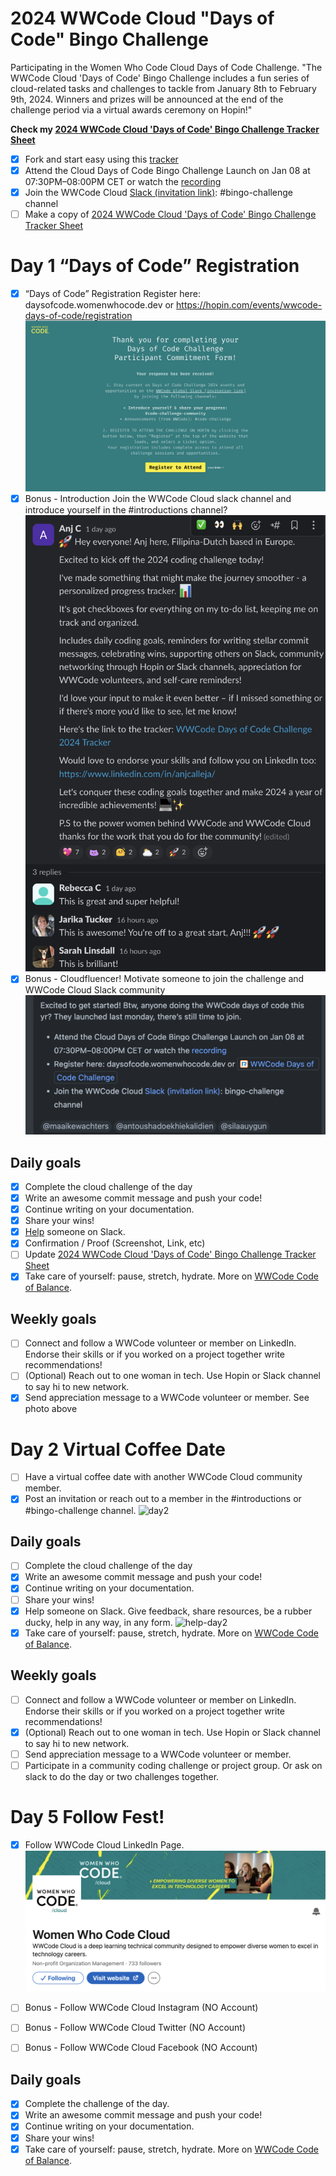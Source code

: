 # 2024 WWCode Cloud "Days of Code" Bingo Challenge				

Participating in the Women Who Code Cloud Days of Code Challenge. "The WWCode Cloud 'Days of Code' Bingo Challenge includes a fun series of cloud-related tasks and challenges to tackle from January 8th to February 9th, 2024. Winners and prizes will be announced at the end of the challenge period via a virtual awards ceremony on Hopin!"	

**Check my [2024 WWCode Cloud 'Days of Code' Bingo Challenge Tracker Sheet]()**
		
- [x] Fork and start easy using this [tracker](https://github.com/agcdtmr/wwcode-days-of-code-challenge-2024)
- [x] Attend the Cloud Days of Code Bingo Challenge Launch on Jan 08 at 07:30PM–08:00PM CET or watch the [recording](https://youtu.be/7uhOcPSniIs)
- [x] Join the WWCode Cloud [Slack (invitation link)](https://join.slack.com/t/wwcodecloud/shared_invite/zt-1ioixiiet-28tflSda49sTjWAJ9zlRTg): #bingo-challenge channel
- [ ] Make a copy of [2024 WWCode Cloud 'Days of Code' Bingo Challenge Tracker Sheet](https://docs.google.com/spreadsheets/d/1GhbEkvdU1TL-RMZ2yjGtgaF0XLhgQ4aVgmtY5iWt0TY/edit#gid=0)

# Day 1 “Days of Code” Registration

- [x] “Days of Code” Registration	Register here: daysofcode.womenwhocode.dev or https://hopin.com/events/wwcode-days-of-code/registration
![registered](https://github.com/agcdtmr/wwcode-cloud-2024/blob/main/Screenshot%202024-01-09%20at%2009.33.04.png)
- [x] Bonus - Introduction	Join the WWCode Cloud slack channel and introduce yourself in the #introductions channel?
![intro](https://github.com/agcdtmr/wwcode-cloud-2024/blob/main/day1-help-c.png)
- [x] Bonus - Cloudfluencer!	Motivate someone to join the challenge and WWCode Cloud Slack community
![Cloudfluencer](https://github.com/agcdtmr/wwcode-cloud-2024/blob/main/Screenshot%202024-01-11%20at%2012.00.53.png)

## Daily goals
- [x] Complete the cloud challenge of the day
- [x] Write an awesome commit message and push your code!
- [x] Continue writing on your documentation.
- [x] Share your wins!
- [x] [Help](https://github.com/agcdtmr/wwcode-cloud-2024/blob/main/day1-help-c.png) someone on Slack.
- [x] Confirmation / Proof (Screenshot, Link, etc)
- [ ] Update [2024 WWCode Cloud 'Days of Code' Bingo Challenge Tracker Sheet](https://docs.google.com/spreadsheets/d/1GhbEkvdU1TL-RMZ2yjGtgaF0XLhgQ4aVgmtY5iWt0TY/edit#gid=0)
- [x] Take care of yourself: pause, stretch, hydrate. More on [WWCode Code of Balance](https://www.womenwhocode.com/blog/category/mental-health).

## Weekly goals
- [ ] Connect and follow a WWCode volunteer or member on LinkedIn. Endorse their skills or if you worked on a project together write recommendations!
- [ ] (Optional) Reach out to one woman in tech. Use Hopin or Slack channel to say hi to new network.
- [x] Send appreciation message to a WWCode volunteer or member. See photo above

# Day 2 Virtual Coffee Date

- [ ] Have a virtual coffee date with another WWCode Cloud community member.
- [x] Post an invitation or reach out to a member in the #introductions or #bingo-challenge channel.
![day2](https://github.com/agcdtmr/wwcode-days-of-code-challenge-2024/blob/main/Screenshot%202024-01-12%20at%2010.25.41.png)

## Daily goals

- [ ] Complete the cloud challenge of the day
- [x] Write an awesome commit message and push your code!
- [x] Continue writing on your documentation.
- [ ] Share your wins!
- [x] Help someone on Slack. Give feedback, share resources, be a rubber ducky, help in any way, in any form.
![help-day2](https://github.com/agcdtmr/wwcode-days-of-code-challenge-2024/blob/main/Screenshot%202024-01-12%20at%2010.46.32.png)
- [x] Take care of yourself: pause, stretch, hydrate. More on [WWCode Code of Balance](https://www.womenwhocode.com/blog/category/mental-health).

## Weekly goals

- [ ] Connect and follow a WWCode volunteer or member on LinkedIn. Endorse their skills or if you worked on a project together write recommendations!
- [x] (Optional) Reach out to one woman in tech. Use Hopin or Slack channel to say hi to new network.
- [ ] Send appreciation message to a WWCode volunteer or member.
- [ ] Participate in a community coding challenge or project group. Or ask on slack to do the day or two challenges together.

# Day 5 Follow Fest! 

- [x] Follow WWCode Cloud LinkedIn Page.
![linkedin](https://github.com/agcdtmr/wwcode-cloud-2024/blob/main/Screenshot%202024-01-16%20at%2009.48.15.png)
- [ ] Bonus - Follow WWCode Cloud Instagram (NO Account)
- [ ] Bonus - Follow WWCode Cloud Twitter (NO Account)
- [ ] Bonus - Follow WWCode Cloud Facebook (NO Account)


## Daily goals

- [x] Complete the challenge of the day.
- [x] Write an awesome commit message and push your code!
- [x] Continue writing on your documentation.
- [x] Share your wins!
- [x] Take care of yourself: pause, stretch, hydrate. More on [WWCode Code of Balance](https://www.womenwhocode.com/blog/category/mental-health).
